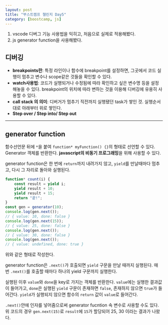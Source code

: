 ```yaml
---
layout: post
title: "부스트캠프 챌린지 Day5"
category: [boostcamp, js]
---
```


1. vscode 디버그 기능 사용법을 익히고, 처음으로 실제로 적용해봤다.
2. js generator function을 사용해봤다.

## **디버깅**

-   **breakpoints란**: 특정 라인이나 함수에 breakpoint를 설정하면, 그곳에서 코드 실행이 멈추고 변수나 scope같은 것들을 확인할 수 있다.
-   **watch사용법**: 코드가 실행되거나 수정됨에 따라 확인하고 싶은 변수명 등을 설정해놓을 수 있다. breakpoint의 위치에 따라 변하는 것을 이용해 디버깅에 유용히 사용할 수 있다.
-   **call stack 의 의미**: 디버거가 멈추기 직전까지 실행됐던 task가 쌓인 것. 실행순서대로 아래부터 위로 쌓인다.
-   **Step over / Step into/ Step out**

---

## **generator function**

함수선언문 뒤에 `*`을 붙여 `function* myFunction() {}`의 형태로 선언할 수 있다. Generator 객체를 반환한다. **javascript의 비동기 프로그래밍**을 위해 사용할 수 있다.

generator function은 한 번에 `return`까지 내려가지 않고, `yield`를 만날때마다 멈추고, 다시 그 자리로 돌아와 실행된다.

```js
function* count(i) {
    const result = yield i;
    yield result + 10;
    yield result + 15;
    return "끝!";
}
const gen = generator(10);
console.log(gen.next());
// { value: 10, done: false }
console.log(gen.next(15));
// { value: 25, done: false }
console.log(gen.next());
// { value: 30, done: false }
console.log(gen.next());
// { value: undefined, done: true }
```

위와 같은 형태로 작성한다.

generator function은 `.next()`가 호출되면 `yield` 구문을 만날 때까지 실행된다. 매번 `.next()`를 호출할 때마다 하나의 yield 구문까지 실행한다.

실행된 이후 `value`와 `done`을 key로 가지는 객체를 반환한다. `value`에는 실행한 결과값이 들어가고, `done`은 실행된 `yield` 구문이 존재하면 `false`, 존재하지 않으면 `true`가 들어간다. `yield`가 실행되지 않으면 함수의 `return` 값이 `value`로 들어간다.

`.next()`안에 인자를 넣어줌으로써 generator fucntion 속 변수로 사용할 수도 있다. 위 코드의 경우 `gen.next(15)`로 `result`에 `15`가 할당되어 25, 30 이라는 결과가 나왔다.
